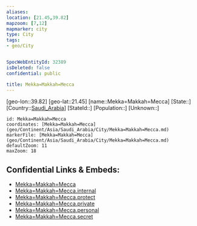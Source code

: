 ```yaml
---
aliases: 
location: [21.45,39.82]
mapzoom: [7,12] 
mapmarker: city 
type: City
tags:
- geo/City


SpocWebEntityId: 32389
isDeleted: false
confidential: public

title: Mekka=Makkah=Mecca
---
```

[geo-lon::39.82]
[geo-lat::21.45]
[name::Mekka=Makkah=Mecca]
[State::]
[Country::[Saudi_Arabia](geo/Continent/Asia/Saudi_Arabia.md)]
[StateId::]
[Population::]
[Unknown::]


```leaflet
id: Mekka=Makkah=Mecca
coordinates: [Mekka=Makkah=Mecca](geo/Continent/Asia/Saudi_Arabia/City/Mekka=Makkah=Mecca.md)
markerFile: [Mekka=Makkah=Mecca](geo/Continent/Asia/Saudi_Arabia/City/Mekka=Makkah=Mecca.md)
defaultZoom: 11 
maxZoom: 18
```


## Confidential Links & Embeds: 
- [Mekka=Makkah=Mecca](../../../../../../_public/geo/Continent/Asia/Saudi_Arabia/City/Mekka=Makkah=Mecca.md) 
- [Mekka=Makkah=Mecca.internal](../../../../../../_internal/geo/Continent/Asia/Saudi_Arabia/City/Mekka=Makkah=Mecca.internal.md) 
- [Mekka=Makkah=Mecca.protect](../../../../../../_protect/geo/Continent/Asia/Saudi_Arabia/City/Mekka=Makkah=Mecca.protect.md) 
- [Mekka=Makkah=Mecca.private](../../../../../../_private/geo/Continent/Asia/Saudi_Arabia/City/Mekka=Makkah=Mecca.private.md) 
- [Mekka=Makkah=Mecca.personal](../../../../../../_personal/geo/Continent/Asia/Saudi_Arabia/City/Mekka=Makkah=Mecca.personal.md) 
- [Mekka=Makkah=Mecca.secret](../../../../../../_secret/geo/Continent/Asia/Saudi_Arabia/City/Mekka=Makkah=Mecca.secret.md) 
